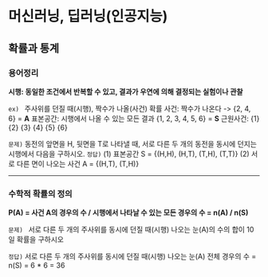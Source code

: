 # 머신러닝, 딥러닝(인공지능)

## 확률과 통계

### 용어정리

**시행: 동일한 조건에서 반복할 수 있고, 결과가 우연에 의해 결정되는 실험이나 관찰**

`ex) `
주사위를 던질 때(시행), 짝수가 나올(사건) 확률
사건: 짝수가 나온다 -> {2, 4, 6} = **A**
표본공간: 시행에서 나올 수 있는 모든 결과 {1, 2, 3, 4, 5, 6} = **S**
근원사건: {1} {2} {3} {4} {5} {6}



`문제)`
동전의 앞면을 H, 뒷면을 T로 나타낼 때, 서로 다른 두 개의 동전을 동시에 던지는 시행에서 다음을 구하시오.
`정답)`
(1) 표본공간 S = {(H,H), (H,T), (T,H), (T,T)}
(2) 서로 다른 면이 나오는 사건 A = {(H,T), (T,H)}



---

### 수학적 확률의 정의

**P(A) = 사건 A의 경우의 수 / 시행에서 나타날 수 있는 모든 경우의 수
        = n(A) / n(S)**

`문제) `
서로 다른 두 개의 주사위를 동시에 던질 때(시행) 나오는 눈(A)의 수의 합이 10일 확률을 구하시오

`정답)`
서로 다른 두 개의 주사위를 동시에 던질 때(시행) 나오는 눈(A)
전체 경우의 수 = n(S) = 6 * 6 = 36


